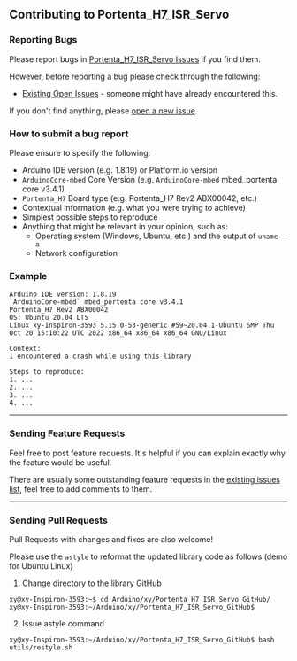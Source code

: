 ## Contributing to Portenta_H7_ISR_Servo

### Reporting Bugs

Please report bugs in [Portenta_H7_ISR_Servo Issues](https://github.com/khoih-prog/Portenta_H7_ISR_Servo/issues) if you find them.

However, before reporting a bug please check through the following:

* [Existing Open Issues](https://github.com/khoih-prog/Portenta_H7_ISR_Servo/issues) - someone might have already encountered this.

If you don't find anything, please [open a new issue](https://github.com/khoih-prog/Portenta_H7_ISR_Servo/issues/new).

### How to submit a bug report

Please ensure to specify the following:

* Arduino IDE version (e.g. 1.8.19) or Platform.io version
* `ArduinoCore-mbed` Core Version (e.g. `ArduinoCore-mbed` mbed_portenta core v3.4.1)
* `Portenta_H7` Board type (e.g. Portenta_H7 Rev2 ABX00042, etc.)
* Contextual information (e.g. what you were trying to achieve)
* Simplest possible steps to reproduce
* Anything that might be relevant in your opinion, such as:
  * Operating system (Windows, Ubuntu, etc.) and the output of `uname -a`
  * Network configuration


### Example

```
Arduino IDE version: 1.8.19
`ArduinoCore-mbed` mbed_portenta core v3.4.1
Portenta_H7 Rev2 ABX00042
OS: Ubuntu 20.04 LTS
Linux xy-Inspiron-3593 5.15.0-53-generic #59~20.04.1-Ubuntu SMP Thu Oct 20 15:10:22 UTC 2022 x86_64 x86_64 x86_64 GNU/Linux

Context:
I encountered a crash while using this library

Steps to reproduce:
1. ...
2. ...
3. ...
4. ...
```

---

### Sending Feature Requests

Feel free to post feature requests. It's helpful if you can explain exactly why the feature would be useful.

There are usually some outstanding feature requests in the [existing issues list](https://github.com/khoih-prog/Portenta_H7_ISR_Servo/issues?q=is%3Aopen+is%3Aissue+label%3Aenhancement), feel free to add comments to them.

---

### Sending Pull Requests

Pull Requests with changes and fixes are also welcome!

Please use the `astyle` to reformat the updated library code as follows (demo for Ubuntu Linux)

1. Change directory to the library GitHub

```
xy@xy-Inspiron-3593:~$ cd Arduino/xy/Portenta_H7_ISR_Servo_GitHub/
xy@xy-Inspiron-3593:~/Arduino/xy/Portenta_H7_ISR_Servo_GitHub$
```

2. Issue astyle command

```
xy@xy-Inspiron-3593:~/Arduino/xy/Portenta_H7_ISR_Servo_GitHub$ bash utils/restyle.sh
```


